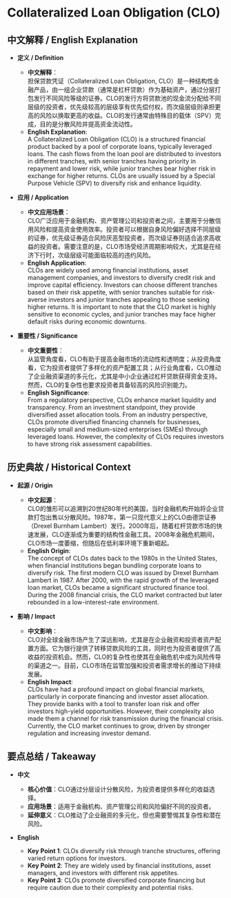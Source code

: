 # Collateralized Loan Obligation (CLO)

## 中文解释 / English Explanation

* **定义 / Definition**  
  - **中文解释**：  
    担保贷款凭证（Collateralized Loan Obligation, CLO）是一种结构性金融产品，由一组企业贷款（通常是杠杆贷款）作为基础资产，通过分层打包发行不同风险等级的证券。CLO的发行方将贷款池的现金流分配给不同层级的投资者，优先级较高的层级享有优先偿付权，而次级层级则承担更高的风险以换取更高的收益。CLO的发行通常由特殊目的载体（SPV）完成，目的是分散风险并提高资金流动性。  
  - **English Explanation**:  
    A Collateralized Loan Obligation (CLO) is a structured financial product backed by a pool of corporate loans, typically leveraged loans. The cash flows from the loan pool are distributed to investors in different tranches, with senior tranches having priority in repayment and lower risk, while junior tranches bear higher risk in exchange for higher returns. CLOs are usually issued by a Special Purpose Vehicle (SPV) to diversify risk and enhance liquidity.

* **应用 / Application**  
  - **中文应用场景**：  
    CLO广泛应用于金融机构、资产管理公司和投资者之间，主要用于分散信用风险和提高资金使用效率。投资者可以根据自身风险偏好选择不同层级的证券，优先级证券适合风险厌恶型投资者，而次级证券则适合追求高收益的投资者。需要注意的是，CLO市场受经济周期影响较大，尤其是在经济下行时，次级层级可能面临较高的违约风险。  
  - **English Application**:  
    CLOs are widely used among financial institutions, asset management companies, and investors to diversify credit risk and improve capital efficiency. Investors can choose different tranches based on their risk appetite, with senior tranches suitable for risk-averse investors and junior tranches appealing to those seeking higher returns. It is important to note that the CLO market is highly sensitive to economic cycles, and junior tranches may face higher default risks during economic downturns.

* **重要性 / Significance**  
  - **中文重要性**：  
    从监管角度看，CLO有助于提高金融市场的流动性和透明度；从投资角度看，它为投资者提供了多样化的资产配置工具；从行业角度看，CLO推动了企业融资渠道的多元化，尤其是中小企业通过杠杆贷款获得资金支持。然而，CLO的复杂性也要求投资者具备较高的风险识别能力。  
  - **English Significance**:  
    From a regulatory perspective, CLOs enhance market liquidity and transparency. From an investment standpoint, they provide diversified asset allocation tools. From an industry perspective, CLOs promote diversified financing channels for businesses, especially small and medium-sized enterprises (SMEs) through leveraged loans. However, the complexity of CLOs requires investors to have strong risk assessment capabilities.

## 历史典故 / Historical Context

* **起源 / Origin**  
  - **中文起源**：  
    CLO的雏形可以追溯到20世纪80年代的美国，当时金融机构开始将企业贷款打包出售以分散风险。1987年，第一只现代意义上的CLO由德崇证券（Drexel Burnham Lambert）发行。2000年后，随着杠杆贷款市场的快速发展，CLO逐渐成为重要的结构性金融工具。2008年金融危机期间，CLO市场一度萎缩，但随后在低利率环境下重新崛起。  
  - **English Origin**:  
    The concept of CLOs dates back to the 1980s in the United States, when financial institutions began bundling corporate loans to diversify risk. The first modern CLO was issued by Drexel Burnham Lambert in 1987. After 2000, with the rapid growth of the leveraged loan market, CLOs became a significant structured finance tool. During the 2008 financial crisis, the CLO market contracted but later rebounded in a low-interest-rate environment.

* **影响 / Impact**  
  - **中文影响**：  
    CLO对全球金融市场产生了深远影响，尤其是在企业融资和投资者资产配置方面。它为银行提供了转移贷款风险的工具，同时也为投资者提供了高收益的投资机会。然而，CLO的复杂性也使其在金融危机中成为风险传导的渠道之一。目前，CLO市场在监管加强和投资者需求增长的推动下持续发展。  
  - **English Impact**:  
    CLOs have had a profound impact on global financial markets, particularly in corporate financing and investor asset allocation. They provide banks with a tool to transfer loan risk and offer investors high-yield opportunities. However, their complexity also made them a channel for risk transmission during the financial crisis. Currently, the CLO market continues to grow, driven by stronger regulation and increasing investor demand.

## 要点总结 / Takeaway

* **中文**  
  - **核心价值**：CLO通过分层设计分散风险，为投资者提供多样化的收益选择。  
  - **应用场景**：适用于金融机构、资产管理公司和风险偏好不同的投资者。  
  - **延伸意义**：CLO推动了企业融资的多元化，但也需要警惕其复杂性和潜在风险。  

* **English**  
  - **Key Point 1**: CLOs diversify risk through tranche structures, offering varied return options for investors.  
  - **Key Point 2**: They are widely used by financial institutions, asset managers, and investors with different risk appetites.  
  - **Key Point 3**: CLOs promote diversified corporate financing but require caution due to their complexity and potential risks.